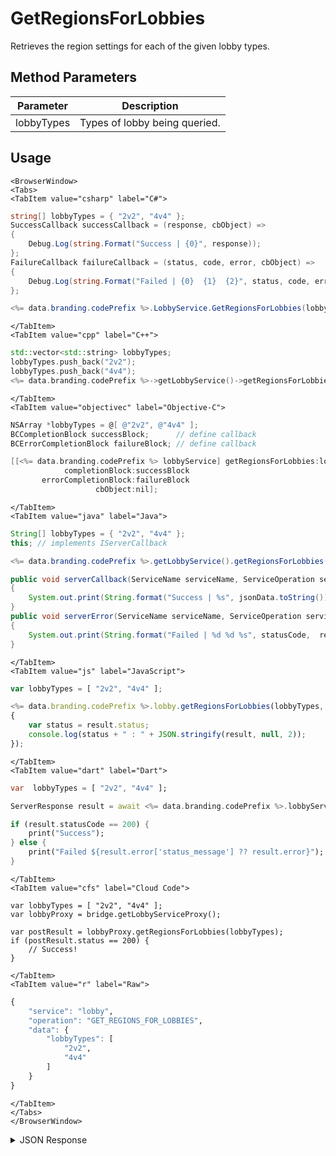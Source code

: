 # GetRegionsForLobbies

Retrieves the region settings for each of the given lobby types.

<PartialServop service_name="lobby" operation_name="GET_REGIONS_FOR_LOBBIES" />

## Method Parameters
Parameter | Description
--------- | -----------
lobbyTypes | Types of lobby being queried. 

## Usage

```mdx-code-block
<BrowserWindow>
<Tabs>
<TabItem value="csharp" label="C#">
```

```csharp
string[] lobbyTypes = { "2v2", "4v4" };
SuccessCallback successCallback = (response, cbObject) =>
{
    Debug.Log(string.Format("Success | {0}", response));
};
FailureCallback failureCallback = (status, code, error, cbObject) =>
{
    Debug.Log(string.Format("Failed | {0}  {1}  {2}", status, code, error));
};

<%= data.branding.codePrefix %>.LobbyService.GetRegionsForLobbies(lobbyTypes, successCallback, failureCallback);
```

```mdx-code-block
</TabItem>
<TabItem value="cpp" label="C++">
```

```cpp
std::vector<std::string> lobbyTypes;
lobbyTypes.push_back("2v2");
lobbyTypes.push_back("4v4");
<%= data.branding.codePrefix %>->getLobbyService()->getRegionsForLobbies(lobbyTypes, this);
```

```mdx-code-block
</TabItem>
<TabItem value="objectivec" label="Objective-C">
```

```objectivec
NSArray *lobbyTypes = @[ @"2v2", @"4v4" ];
BCCompletionBlock successBlock;      // define callback
BCErrorCompletionBlock failureBlock; // define callback

[[<%= data.branding.codePrefix %> lobbyService] getRegionsForLobbies:lobbyTypes
            completionBlock:successBlock
       errorCompletionBlock:failureBlock
                   cbObject:nil];
```

```mdx-code-block
</TabItem>
<TabItem value="java" label="Java">
```

```java
String[] lobbyTypes = { "2v2", "4v4" };
this; // implements IServerCallback

<%= data.branding.codePrefix %>.getLobbyService().getRegionsForLobbies(lobbyTypes, this);

public void serverCallback(ServiceName serviceName, ServiceOperation serviceOperation, JSONObject jsonData)
{
    System.out.print(String.format("Success | %s", jsonData.toString()));
}
public void serverError(ServiceName serviceName, ServiceOperation serviceOperation, int statusCode, int reasonCode, String jsonError)
{
    System.out.print(String.format("Failed | %d %d %s", statusCode,  reasonCode, jsonError.toString()));
}
```

```mdx-code-block
</TabItem>
<TabItem value="js" label="JavaScript">
```

```javascript
var lobbyTypes = [ "2v2", "4v4" ];

<%= data.branding.codePrefix %>.lobby.getRegionsForLobbies(lobbyTypes, result =>
{
	var status = result.status;
	console.log(status + " : " + JSON.stringify(result, null, 2));
});
```

```mdx-code-block
</TabItem>
<TabItem value="dart" label="Dart">
```

```dart
var  lobbyTypes = [ "2v2", "4v4" ];

ServerResponse result = await <%= data.branding.codePrefix %>.lobbyService.getRegionsForLobbies(lobbyTypes:lobbyTypes);

if (result.statusCode == 200) {
    print("Success");
} else {
    print("Failed ${result.error['status_message'] ?? result.error}");
}
```

```mdx-code-block
</TabItem>
<TabItem value="cfs" label="Cloud Code">
```

```cfscript
var lobbyTypes = [ "2v2", "4v4" ];
var lobbyProxy = bridge.getLobbyServiceProxy();

var postResult = lobbyProxy.getRegionsForLobbies(lobbyTypes);
if (postResult.status == 200) {
    // Success!
}
```

```mdx-code-block
</TabItem>
<TabItem value="r" label="Raw">
```

```r
{
	"service": "lobby",
	"operation": "GET_REGIONS_FOR_LOBBIES",
	"data": {
		"lobbyTypes": [
			"2v2",
			"4v4"
		]
	}
}
```

```mdx-code-block
</TabItem>
</Tabs>
</BrowserWindow>
```

<details>
<summary>JSON Response</summary>

```json
{
  "data": {
    "lobbyTypeRegions": {
      "Relay_lobbyT_v2": [
        "ca-central-1"
      ]
    },
    "regionPingData": {
      "ca-central-1": {
        "type": "PING",
        "target": "dynamodb.ca-central-1.amazonaws.com"
      }
    }
  },
  "status": 200
}
```
</details>


